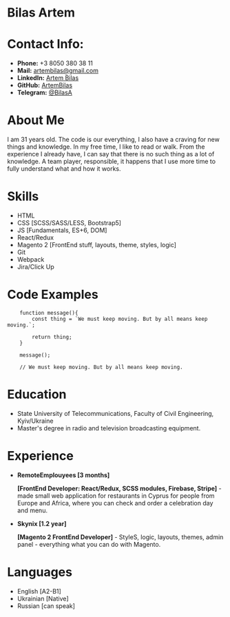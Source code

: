# Bilas Artem

# Contact Info:
- **Phone:** +3 8050 380 38 11
- **Mail:** [artembilas@gmail.com](artembilas@gmail.com)
- **LinkedIn:** [Artem Bilas](https://www.linkedin.com/in/artem-bilas-b50905182/) 
- **GitHub:** [ArtemBilas](https://github.com/ArtemBilas)
- **Telegram:** [@BilasA](tg://user?id=412680518)


# About Me
I am 31 years old. The code is our everything, I also have a craving for new things and knowledge. In my free time, I like to read or walk. From the experience I already have, I can say that there is no such thing as a lot of knowledge. A team player, responsible, it happens that I use more time to fully understand what and how it works.


# Skills
* HTML
* CSS [SCSS/SASS/LESS, Bootstrap5]
* JS [Fundamentals, ES+6, DOM]
* React/Redux
* Magento 2 [FrontEnd stuff, layouts, theme, styles, logic]
* Git
* Webpack
* Jira/Click Up


# Code Examples
```
    function message(){
        const thing = `We must keep moving. But by all means keep moving.`;

        return thing;
    }

    message();

    // We must keep moving. But by all means keep moving.
```


# Education
- State University of Telecommunications, Faculty of Civil Engineering, Kyiv/Ukraine
- Master's degree in radio and television broadcasting equipment.


# Experience
- **RemoteEmplouyees [3 months]**

    **[FrontEnd Developer: React/Redux, SCSS modules, Firebase, Stripe]** - made small web application for restaurants in Cyprus for people from Europe and Africa, where you can check and order a celebration day and menu.


- **Skynix [1.2 year]**

    **[Magento 2 FrontEnd Developer]** - StyleS, logic, layouts, themes, admin panel - everything what you can do with Magento.


# Languages
- English [A2-B1]
- Ukrainian [Native]
- Russian [can speak]